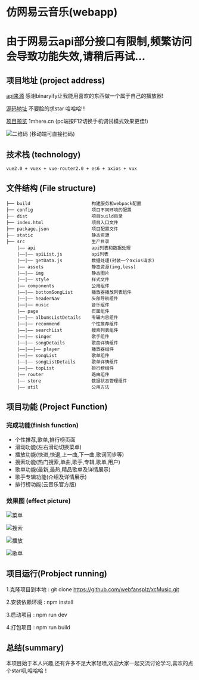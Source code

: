 # 仿网易云音乐(webapp)

# 由于网易云api部分接口有限制,频繁访问会导致功能失效,请稍后再试...

## 项目地址 (project address)


[api来源](https://binaryify.github.io/NeteaseCloudMusicApi/#/)   感谢binaryify让我能用喜欢的东西做一个属于自己的播放器!  

[源码地址](https://github.com/webfansplz/xcMusic)     不要脸的求star 哈哈哈!!!

[项目预览](http://1mhere.cn)       1mhere.cn  (pc端按F12切换手机调试模式效果更佳!)

![二维码](https://github.com/webfansplz/xcMusic/blob/master/static/ercode.png) (移动端可直接扫码)

   
## 技术栈 (technology)

```
vue2.0 + vuex + vue-router2.0 + es6 + axios + vux
```

## 文件结构 (File structure)


```
├── build                       构建服务和webpack配置
├── config                      项目不同环境的配置
├── dist                        项目build目录
├── index.html                  项目入口文件
├── package.json                项目配置文件
├── static       	            静态资源
├── src                         生产目录
    |—— api                     api列表和数据处理
    |——|—— apiList.js           api列表
    |——|—— getData.js           数据处理(封装一个axios请求)    
    |—— assets                  静态资源(img,less)
    |——|—— img                  静态图片
    |——|—— style                样式文件  
    |—— components              公用组件
    |——|—— bottomSongList       播放器播放列表组件  
    |——|—— headerNav            头部导航组件
    |——|—— music                音乐组件
    |—— page                    页面组件
    |——|—— albumsListDetails    专辑内容组件 
    |——|—— recommend            个性推荐组件
    |——|—— searchList           搜索列表组件
    |——|—— singer               歌手组件
    |——|—— songDetails          歌曲详情组件
    |——|——|—— player            播放器组件
    |——|—— songList             歌单组件
    |——|—— songListDetails      歌单详情组件
    |——|—— topList              排行榜组件
    |—— router                  路由组件
    |—— store                   数据状态管理组件
    |—— util                    公用方法
```

## 项目功能 (Project Function)

### 完成功能(finish function)
-   个性推荐,歌单,排行榜页面   
-   滑动功能(左右滑动切换菜单)
-   播放功能(快进,快退,上一曲,下一曲,歌词同步等)
-   搜索功能(热门搜索,单曲,歌手,专辑,歌单,用户) 
-   歌单功能(最新,最热,精品歌单及详情展示)
-   歌手专辑功能(介绍及详情展示) 
-   排行榜功能(云音乐官方版)

### 效果图 (effect picture)
![菜单](https://github.com/webfansplz/xcMusic/blob/master/static/index.gif)   

![搜索](https://github.com/webfansplz/xcMusic/blob/master/static/search.gif)   

![播放](https://github.com/webfansplz/xcMusic/blob/master/static/player.gif)   

![歌单](https://github.com/webfansplz/xcMusic/blob/master/static/list.gif)  


## 项目运行(Probject running)

1.克隆项目到本地 : git clone https://github.com/webfansplz/xcMusic.git  

2.安装依赖环境 : npm install      

3.启动项目 : npm run dev        

4.打包项目 : npm run build


## 总结(summary)

本项目始于本人兴趣,还有许多不足大家轻喷,欢迎大家一起交流讨论学习,喜欢的点个star呗,哈哈哈！